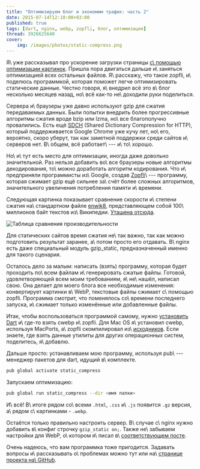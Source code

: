 ```yaml
---
title: "Оптимизируем блог и экономим трафик: часть 2"
date: 2015-07-14T12:10:00+03:00
published: true
tags: [dart, nginx, webp, zopfli, блог, оптимизация]
thread: 3926625640
cover:
    img: /images/photos/static-compress.png
---
```


Я\ уже рассказывал про ускорение загрузки страницы [с\ помощью оптимизации картинок][webp]. Пришла пора двигаться дальше
и\ заняться оптимизацией всех остальных файлов. Я\ расскажу, что такое zopfli, и\ поделюсь программкой, которая поможет
легче оптимизировать статические данные. Честно говоря, я\ внедрил всё это в\ блог несколько месяцев назад, но\ всё
как-то не\ доходили руки поделиться.

<!--more-->

Сервера и\ браузеры уже давно используют gzip для сжатия передаваемых данных. Были попытки внедрить более прогрессивные
алгоритмы сжатия вроде bzip или lzma, но\ все благополучно провалились. Есть ещё [SDCH][sdch] (Shared Dictionary
Compression for HTTP), который поддерживается Google Chrome уже кучу лет, но\ его, вероятно, скоро уберут, так как
заметной поддержки среди сайтов и\ серверов нет. В\ общем, всё работает\ --- и\ то\ хорошо.

Но\ и\ тут есть место для оптимизации, иногда даже довольно значительной. Раз нельзя добавить во\ все браузеры новые
алгоритмы декодирования, то\ можно доработать алгоритм кодирования. Что и\ предприняли программисты из\ Google, создав
[Zopfli][zopfli]\ --- программу, которая сжимает gzip ещё сильнее за\ счёт более сложных алгоритмов, значительного
увеличения потребления памяти и\ времени.

Следующая картинка показывает сравнение скорости и\ степени сжатия на\ стандартном файле [enwik8][], представляющем
собой 100\ миллионов байт текстов из\ Википедии. [Утащена отсюда][comparison].

![](/images/3rd-party/zopfli-comparison.jpg "Таблица сравнения производительности")

Для статических сайтов время сжатия не\ так важно, так как можно подготовить результат заранее, а\ потом просто его
отдавать. В\ nginx есть даже специальный модуль gzip_static, предназначенный именно для такого сценария.

Осталось дело за малым: написать (взять) программу, которая будет проходить по\ всем файлам и\ генерировать сжатые
файлы. Готовой, удовлетворяющей всем моим требованиям, я\ не\ нашёл, написал свою. Она делает для моего блога все
необходимые изменения: конвертирует картинки в\ WebP, текстовые файлы сжимает с\ помощью zopfli. Программа смотрит, что
поменялось со\ времени последнего запуска, и\ сжимает только изменённые или добавленные файлы.

Итак, чтобы воспользоваться программой самому, нужно [установить Dart][dart-install] и\ где-то взять cwebp и\ zopfli.
Для Mac OS я\ установил cwebp, используя MacPorts, а\ zopfli скомпилировал из\ [исходников][Zopfli]. Если знаете, где
взять данные утилиты для других операционных систем, поделитесь, я\ добавлю.

Дальше просто: устанавливаем мою программу, используя pub\ --- менеджер пакетов для dart, идущий в\ комплекте.

~~~~~sh
pub global activate static_compress
~~~~~

Запускаем оптимизацию:

~~~~~sh
pub global run static_compress --dir <имя папки>
~~~~~

И\ всё! В\ итоге рядом со\ всеми `.html`, `.css` и\ `.js` появится `.gz` версия, а\ рядом с\ картинками - `.webp`.

Остаётся только правильно настроить сервер. В\ случае с\ nginx нужно добавить в\ конфиг строчку `gzip_static on;`. Также
не\ забываем настройки для WebP, о\ котором я\ писал в\ [соответствующем посте][webp].

Очень надеюсь, что вам программка тоже пригодится. Задавать вопросы и\ рассказывать о\ проблемах можно тут или
на\ [странице проекта на\ GitHub][github].

[comparison]: http://www.techrepublic.com/blog/the-enterprise-cloud/googles-zopfli-compression-algorithm-extract-higher-performance-from-your-compressed-files/
[dart-install]: https://www.dartlang.org/downloads/
[enwik8]: http://prize.hutter1.net
[github]: https://github.com/dikmax/static-compress
[sdch]: https://engineering.linkedin.com/shared-dictionary-compression-http-linkedin
[webp]: /post/webp/
[zopfli]: https://github.com/google/zopfli
